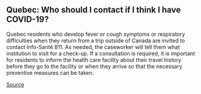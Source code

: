 ## Quebec: Who should I contact if I think I have COVID-19?

Quebec residents who develop fever or cough symptoms or respiratory difficulties when they return from a trip outside of Canada are invited to contact Info-Santé 811. As needed, the caseworker will tell them what institution to visit for a check-up. If a consultation is required, it is important for residents to inform the health care facility about their travel history before they go to the facility or when they arrive so that the necessary preventive measures can be taken.

[Source](https://www.quebec.ca/en/health/health-issues/a-z/2019-coronavirus/)
